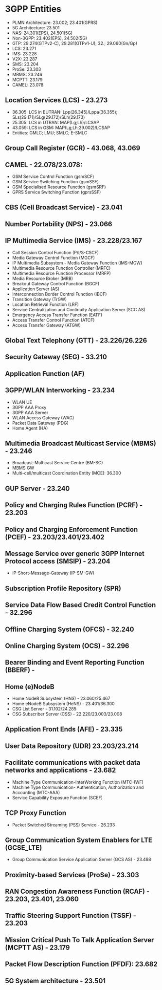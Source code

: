 # 3GPP Entities 
- PLMN Architecture: 23.002; 23.401(GPRS)
- 5G Architecture: 23.501
- NAS: 24.301(EPS), 24.501(5G)
- Non-3GPP: 23.402(EPS), 24.502(5G)
- GTP: 29.274(GTPv2-C), 29.281(GTPv1-U), 32.; 29.060(Gn/Gp)
- LCS: 23.271
- IMS: 23.228
- V2X: 23.287
- SMS: 23.204
- ProSe: 23.303
- MBMS: 23.246
- MCPTT: 23.179 
- CAMEL: 23.078


## Location Services (LCS) - 23.273
- 36.305: LCS in EUTRAN: Lpp(26.345)/Lppa(36.355); SLs(29.171)/SLg(29.172)/SLh(29.173)
- 25.305: LCS in UTRAN: MAP(Lg;Lh)/LCSAP
- 43.059: LCS in GSM: MAP(Lg;Lh;29.002)/LCSAP
- Entities: GMLC; LMU; SMLC; E-SMLC

## Group Call Register (GCR) - 43.068, 43.069

## CAMEL - 22.078/23.078:
- GSM Service Control Function (gsmSCF)
-	GSM Service Switching Function (gsmSSF)
-	GSM Specialised Resource Function (gsmSRF)
- GPRS Service Switching Function (gprsSSF)

## CBS (Cell Broadcast Service) - 23.041

## Number Portability (NPS) - 23.066

## IP Multimedia Service (IMS) - 23.228/23.167
- Call Session Control Function (P/I/S-CSCF)
- Media Gateway Control Function (MGCF)
- IP Multimedia Subsystem - Media Gateway Function (IMS-MGW)
- Multimedia Resource Function Controller (MRFC)
- Multimedia Resource Function Processor (MRFP)
- Media Resource Broker (MRB)
- Breakout Gateway Control Function (BGCF)
- Application Server (AS)
- Interconnection Border Control Function (IBCF)
- Transition Gateway (TrGW)
- Location Retrieval Function (LRF)
- Service Centralization and Continuity Application Server (SCC AS)
- Emergency Access Transfer Function (EATF)
- Access Transfer Control Function (ATCF)
- Access Transfer Gateway (ATGW)

## Global Text Telephony (GTT) - 23.226/26.226 

## Security Gateway (SEG) - 33.210 

## Application Function (AF)

## 3GPP/WLAN Interworking - 23.234
- WLAN UE
- 3GPP AAA Proxy
- 3GPP AAA Server
- WLAN Access Gateway (WAG)
- Packet Data Gateway (PDG)
- Home Agent (HA)

## Multimedia Broadcast Multicast Service (MBMS) - 23.246
- Broadcast-Multicast Service Centre (BM-SC)
- MBMS GW
- Multi-cell/multicast Coordination Entity (MCE): 36.300

## GUP Server - 23.240

## Policy and Charging Rules Function (PCRF) - 23.203

## Policy and Charging Enforcement Function (PCEF) - 23.203/23.401/23.402 

## Message Service over generic 3GPP Internet Protocol access (SMSIP) - 23.204
- IP-Short-Message-Gateway (IP-SM-GW)

## Subscription Profile Repository (SPR)

## Service Data Flow Based Credit Control Function - 32.296

## Offline Charging System (OFCS) - 32.240

## Online Charging System (OCS) - 32.296

## Bearer Binding and Event Reporting Function (BBERF) - 

## Home (e)NodeB 
- Home NodeB Subsystem (HNS) - 23.060/25.467
- Home eNodeB Subsystem (HeNS) - 23.401/36.300
- CSG List Server - 31.102/24.285
- CSG Subscriber Server (CSS) - 22.220/23.003/23.008

## Application Front Ends (AFE) - 23.335 

## User Data Repository (UDR) 23.203/23.214

## Facilitate communications with packet data networks and applications - 23.682
- Machine Type Communication-InterWorking Function (MTC-IWF) 
- Machine Type Communication- Authentication, Authorization and Accounting (MTC-AAA)
- Service Capability Exposure Function (SCEF) 

## TCP Proxy Function
- Packet Switched Streaming (PSS) Service - 26.233

## Group Communication System Enablers for LTE (GCSE_LTE) 
- Group Communication Service Application Server (GCS AS) - 23.468

## Proximity-based Services (ProSe) - 23.303

## RAN Congestion Awareness Function (RCAF) - 23.203, 23.401, 23.060 

## Traffic Steering Support Function (TSSF) - 23.203

## Mission Critical Push To Talk Application Server (MCPTT AS) - 23.179

## Packet Flow Description Function (PFDF): 23.682

## 5G System architecture - 23.501
















